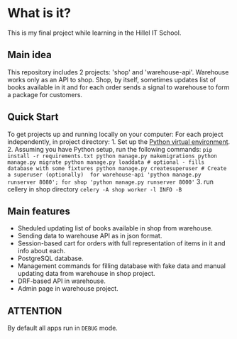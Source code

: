 # What is it?

This is my final project while learning in the Hillel IT School.

## Main idea

This repository includes 2 projects: 'shop' and 'warehouse-api'. Warehouse works only as an API to shop.
Shop, by itself, sometimes updates list of books available in it and for each order sends a signal to warehouse to form a package for customers. 


## Quick Start

To get projects up and running locally on your computer:
	For each project independently, in project directory:
		1. Set up the [Python virtual environment](https://docs.python.org/3/library/venv.html#module-venv).
		2. Assuming you have Python setup, run the following commands:
		   ```
		   pip install -r requirements.txt
		   python manage.py makemigrations
		   python manage.py migrate
		   python manage.py loaddata # optional - fills database with some fixtures
		   python manage.py createsuperuser # Create a superuser (optionally) 
		   for warehouse-api 'python manage.py runserver 8080'; for shop 'python manage.py runserver 8000'
		   ```
		3. run cellery in shop directory
			```
			celery -A shop worker -l INFO -B
			```

## Main features
- Sheduled updating list of books available in shop from warehouse.
- Sending data to warehouse API as in json format.
- Session-based cart for orders with full representation of items in it and info about each.
- PostgreSQL database.
- Management commands for filling database with fake data and manual updating data from warehouse in shop project.
- DRF-based API in warehouse.
- Admin page in warehouse project.

## ATTENTION
By default all apps run in `DEBUG` mode.